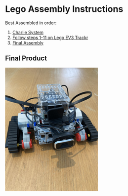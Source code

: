 # Lego Assembly Instructions

Best Assembled in order:

1. [Charlie System](https://github.com/jfrancis71/ros2_brickpi3/blob/charliev1/brickpi3_charlie/lego_assembly/system.md)
2. [Follow steps 1-11 on Lego EV3 Trackr](https://www.lego.com/cdn/product-assets/product.bi.additional.extra.pdf/31313_X_TRACK3R.pdf)
4. [Final Assembly](./final_assembly.md)

## Final Product

<img src=../images/final_assembly/step_10.jpg width=300>
